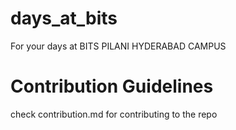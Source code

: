 # days_at_bits
For your days at BITS PILANI HYDERABAD CAMPUS


# Contribution Guidelines
check contribution.md for contributing to the repo
